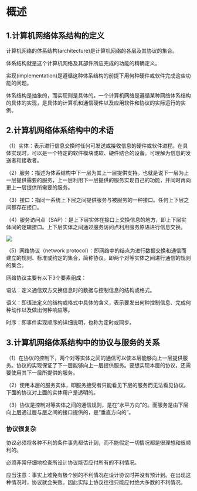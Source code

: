# 概述

## 1.计算机网络体系结构的定义

计算机网络的体系结构(architecture)是计算机网络的各层及其协议的集合。

 体系结构就是这个计算机网络及其部件所应完成的功能的精确定义。

实现(implementation)是遵循这种体系结构的前提下用何种硬件或软件完成这些功能的问题。

体系结构是抽象的，而实现则是具体的。一个计算机网络是遵循某种网络体系结构的具体的实现，是具体的计算机和通信硬件以及应用软件和协议的实际运行的实例。   

## 2.计算机网络体系结构中的术语

（1）实体：表示进行信息交换时任何可发送或接收信息的硬件或软件进程。在具体实现时，可以是一个特定的软件模块或软、硬件结合的设备。可理解为信息的发送者和接收者。

（2）服务：描述为体系结构中下一层为其上一层提供支持。也就是说下一层为上一层提供需要的服务，上一层利用下一层提供的服务实现自己的功能，并同时再向更上一层提供所需要的服务。

（3）接口：指同一系统上下层之间提供服务与被服务的一种接口。任何上下层之间都存在接口。

（4）服务访问点（SAP）：是上下层实体在接口上交换信息的地方，即上下层实体间的逻辑接口。上下层实体之间通过服务访问点利用服务原语进行信息交换。

![](https://raw.githubusercontent.com/ZanderZhao/images/master/img2019/20191104104532.png)

（5）网络协议（network protocol）：即网络中的结点为进行数据交换和通信而建立的规则、标准或约定的集合，简称协议。即两个对等实体之间进行通信的规则的集合。

网络协议主要有以下3个要素组成：

语法：定义通信双方交换信息时的数据与控制信息的结构或格式。

语义：即语法定义的结构或格式中具体的含义，表示要发出何种控制信息、完成何种动作以及做出何种响应等。

时序：即事件实现顺序的详细说明，也称为定时或同步。





## 3.计算机网络体系结构中的协议与服务的关系

（1）在协议的控制下，两个对等实体之间的通信可以使本层能够向上一层提供服务。协议的实现保证了下一层能够向上一层提供服务。要想实现本层的协议，还需要使用其下一层所提供的服务。

（2）使用本层的服务实体，即服务接受者只能看见下层的服务而无法看见协议。下面的协议对上面的实体用户是透明的。

（3）协议是控制对等实体之间的通信规则，是在“水平方向”的。而服务是由下层向上层通过层与层之间的接口提供的，是“垂直方向的”。



### 协议很复杂

协议必须将各种不利的条件事先都估计到，而不能假定一切情况都是很理想和很顺利的。

必须非常仔细地检查所设计协议能否应付所有的不利情况。

应当注意：事实上难免有极个别的不利情况在设计协议时并没有预计到。在出现这种情况时，协议就会失败。因此实际上协议往往只能应付绝大多数的不利情况。 







